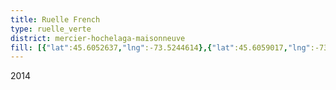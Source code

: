 ```yaml
---
title: Ruelle French
type: ruelle_verte
district: mercier-hochelaga-maisonneuve
fill: [{"lat":45.6052637,"lng":-73.5244614},{"lat":45.6059017,"lng":-73.5240752}]
---
```


2014